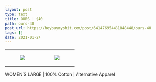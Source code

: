 ```yaml
---
layout: post
type: text
title: OURS | $40
path: ours-40
post_url: https://heybuymyshit.com/post/641476954431848448/ours-40
tags: []
date: 2021-01-27
---
```




<table style="width:100%;"><tr><td style="vertical-align:top;">
      <figure class="tmblr-full" data-orig-height="2048" data-orig-width="1365" data-orig-src="https://concertshirts.netlify.app/shirts/0248/0248-01.jpg"><img src="https://64.media.tumblr.com/3c7639cb8cafda7a46c1c73b1f386378/99929ae850c6a171-25/s540x810/5262707f1bb73e59f70bc65901014896f59c925c.jpg" data-orig-height="2048" data-orig-width="1365" data-orig-src="https://concertshirts.netlify.app/shirts/0248/0248-01.jpg"/></figure></td>
    <td style="vertical-align:top;">
      <figure class="tmblr-full" data-orig-height="2048" data-orig-width="1365" data-orig-src="https://concertshirts.netlify.app/shirts/0248/0248-02.jpg"><img src="https://64.media.tumblr.com/6be0c61400334dd48fcfb401a0853d0e/99929ae850c6a171-08/s540x810/34cd07f14fca1d272e725322444c0e5087888eed.jpg" data-orig-height="2048" data-orig-width="1365" data-orig-src="https://concertshirts.netlify.app/shirts/0248/0248-02.jpg"/></figure></td>
  </tr></table><p>
  WOMEN&rsquo;S LARGE | 100% Cotton | Alternative Apparel
</p>
